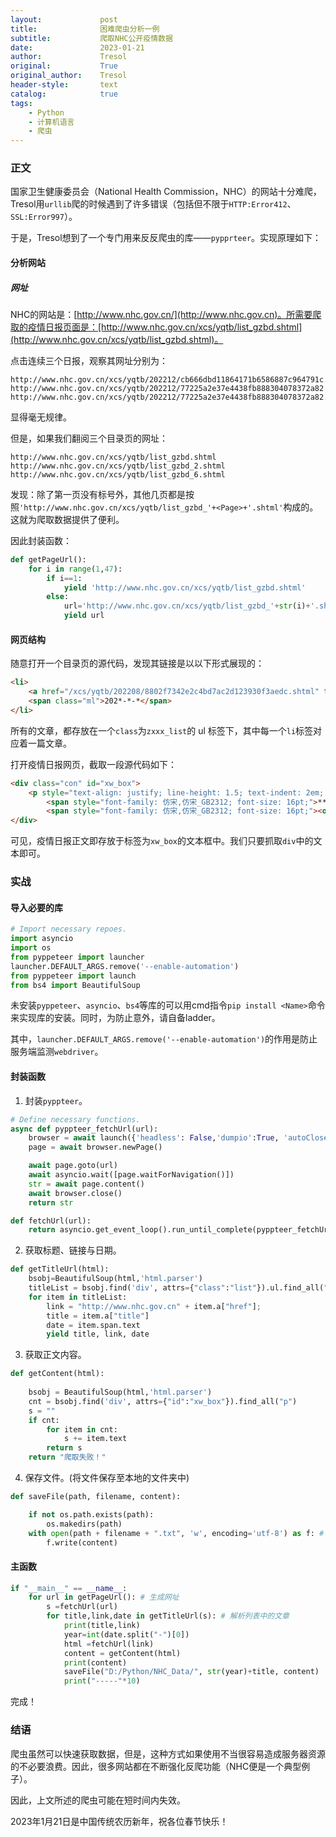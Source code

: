 ```yaml
---
layout:             post
title:              困难爬虫分析一例
subtitle:           爬取NHC公开疫情数据
date:               2023-01-21
author:             Tresol
original:           True
original_author:    Tresol
header-style:       text
catalog:            true
tags:
    - Python
    - 计算机语言
    - 爬虫
---
```


### 正文

国家卫生健康委员会（National Health Commission，NHC）的网站十分难爬，Tresol用`urllib`爬的时候遇到了许多错误（包括但不限于`HTTP:Error412`、`SSL:Error997`）。

于是，Tresol想到了一个专门用来反反爬虫的库——`pypprteer`。实现原理如下：

#### 分析网站

##### 网址

NHC的网站是：[http://www.nhc.gov.cn/](http://www.nhc.gov.cn)。所需要爬取的疫情日报页面是：[http://www.nhc.gov.cn/xcs/yqtb/list_gzbd.shtml](http://www.nhc.gov.cn/xcs/yqtb/list_gzbd.shtml)。

点击连续三个日报，观察其网址分别为：
```
http://www.nhc.gov.cn/xcs/yqtb/202212/cb666dbd11864171b6586887c964791c.shtml
http://www.nhc.gov.cn/xcs/yqtb/202212/77225a2e37e4438fb888304078372a82.shtml
http://www.nhc.gov.cn/xcs/yqtb/202212/77225a2e37e4438fb888304078372a82.shtml
```
显得毫无规律。

但是，如果我们翻阅三个目录页的网址：
```
http://www.nhc.gov.cn/xcs/yqtb/list_gzbd.shtml
http://www.nhc.gov.cn/xcs/yqtb/list_gzbd_2.shtml
http://www.nhc.gov.cn/xcs/yqtb/list_gzbd_6.shtml
```

发现：除了第一页没有标号外，其他几页都是按照`'http://www.nhc.gov.cn/xcs/yqtb/list_gzbd_'+<Page>+'.shtml'`构成的。这就为爬取数据提供了便利。

因此封装函数：
```python
def getPageUrl():
    for i in range(1,47):
        if i==1:
            yield 'http://www.nhc.gov.cn/xcs/yqtb/list_gzbd.shtml'
        else:
            url='http://www.nhc.gov.cn/xcs/yqtb/list_gzbd_'+str(i)+'.shtml'
            yield url
```

#### 网页结构

随意打开一个目录页的源代码，发现其链接是以以下形式展现的：
```html
<li>
	<a href="/xcs/yqtb/202208/8802f7342e2c4bd7ac2d123930f3aedc.shtml" target="_blank" title="截至*月*日24时新型冠状病毒肺炎疫情最新情况">截至*月*日24时新型冠状病毒肺炎疫情最新情况</a>
	<span class="ml">202*-*-*</span>
</li>
```
所有的文章，都存放在一个` class `为` zxxx_list `的 ul 标签下，其中每一个` li `标签对应着一篇文章。

打开疫情日报网页，截取一段源代码如下：
```html
<div class="con" id="xw_box">
	<p style="text-align: justify; line-height: 1.5; text-indent: 2em; font-family: 仿宋,仿宋_GB2312; font-size: 16pt; -ms-text-justify: inter-ideograph;">
		<span style="font-family: 仿宋,仿宋_GB2312; font-size: 16pt;">*******************************************</span>
		<span style="font-family: 仿宋,仿宋_GB2312; font-size: 16pt;"><o:p></o:p></span></p>
</div>
```
可见，疫情日报正文即存放于标签为`xw_box`的文本框中。我们只要抓取`div`中的文本即可。

### 实战

#### 导入必要的库


```python
# Import necessary repoes.
import asyncio
import os
from pyppeteer import launcher
launcher.DEFAULT_ARGS.remove('--enable-automation')
from pyppeteer import launch
from bs4 import BeautifulSoup
```

未安装`pyppeteer`、`asyncio`、`bs4`等库的可以用cmd指令`pip install <Name>`命令来实现库的安装。同时，为防止意外，请自备ladder。

其中，`launcher.DEFAULT_ARGS.remove('--enable-automation')`的作用是防止服务端监测`webdriver`。

#### 封装函数

1. 封装`pyppteer`。

```python
# Define necessary functions.
async def pyppteer_fetchUrl(url):
    browser = await launch({'headless': False,'dumpio':True, 'autoClose':True})
    page = await browser.newPage()

    await page.goto(url)
    await asyncio.wait([page.waitForNavigation()])
    str = await page.content()
    await browser.close()
    return str

def fetchUrl(url):
    return asyncio.get_event_loop().run_until_complete(pyppteer_fetchUrl(url))
```

2. 获取标题、链接与日期。

```python
def getTitleUrl(html):
    bsobj=BeautifulSoup(html,'html.parser')
    titleList = bsobj.find('div', attrs={"class":"list"}).ul.find_all("li")
    for item in titleList:
        link = "http://www.nhc.gov.cn" + item.a["href"];
        title = item.a["title"]
        date = item.span.text
        yield title, link, date
```

3. 获取正文内容。

```python
def getContent(html):
        
    bsobj = BeautifulSoup(html,'html.parser')
    cnt = bsobj.find('div', attrs={"id":"xw_box"}).find_all("p")
    s = ""
    if cnt:
        for item in cnt:
            s += item.text
        return s
    return "爬取失败！"
```

4. 保存文件。(将文件保存至本地的文件夹中)

```python
def saveFile(path, filename, content):

    if not os.path.exists(path):
        os.makedirs(path)
    with open(path + filename + ".txt", 'w', encoding='utf-8') as f: # Save
        f.write(content)
````
#### 主函数

```python
if "__main__" == __name__: 
    for url in getPageUrl(): # 生成网址
        s =fetchUrl(url)
        for title,link,date in getTitleUrl(s): # 解析列表中的文章
            print(title,link)
            year=int(date.split("-")[0])
            html =fetchUrl(link)
            content = getContent(html)
            print(content)
            saveFile("D:/Python/NHC_Data/", str(year)+title, content)
            print("-----"*10)
```
完成！

### 结语

爬虫虽然可以快速获取数据，但是，这种方式如果使用不当很容易造成服务器资源的不必要浪费。因此，很多网站都在不断强化反爬功能（NHC便是一个典型例子）。

因此，上文所述的爬虫可能在短时间内失效。

2023年1月21日是中国传统农历新年，祝各位春节快乐！
